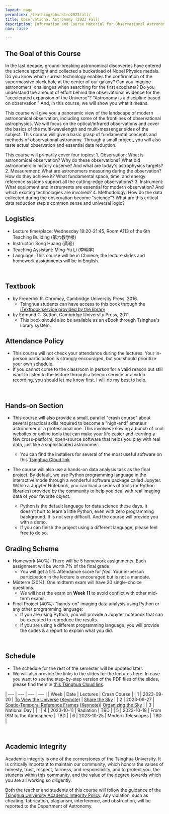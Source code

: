 ```yaml
---
layout: page
permalink: /teaching/obsastro2023fall/
title: Observational Astronomy (2023 Fall)
description: Information and Course Material for Observational Astronomy (30920023-90; 2023 Fall)
nav: false

---
```


## The Goal of this Course

In the last decade, ground-breaking astronomical discoveries have entered the science spotlight and collected a bucketload of Nobel Physics medals. Do you know which surreal technology enables the confirmation of the supermassive black hole at the center of our galaxy? Can you imagine astronomers' challenges when searching for the first exoplanet? Do you understand the amount of effort behind the observational evidence for the "accelerated expansion of the Universe"? "Astronomy is a discipline based on observation." And, in this course, we will show you what it means. 

This course will give you a panoramic view of the landscape of modern astronomical observation, including some of the frontlines of observational astrophysics. We will focus on the optical/infrared observations and cover the basics of the multi-wavelength and multi-messenger sides of the subject. This course will give a basic grasp of fundamental concepts and methods of observational astronomy. Through a small project, you will also taste actual observation and essential data reduction. 

This course will primarily cover four topics: 1. Observation: What is astronomical observation? Why do these observations? What did astronomers in history observe? And what are today's astrophysics targets? 2. Measurement: What are astronomers measuring during the observation? How do they achieve it? What fundamental space, time, and energy reference systems support all the cutting-edge observations? 3. Instrument: What equipment and instruments are essential for modern observation? And which exciting technologies are involved? 4. Methodology: How do the data collected during the observation become "science"? What are this critical data reduction step's common sense and universal logic?


## Logistics 

- Lecture time/place: Wednesday 19:20-21:45, Room A113 of the 6th Teaching Building (第六教学楼)
- Instructor: Song Huang (黄崧) 
- Teaching Assistant: Ming-Yu Li (李明宇)
- Language: This course will be in Chinese; the lecture slides and homework assignments will be in English.

<br>

## Textbook 

- [<To Measure the Sky: An Introduction to Observational Astronomy>](https://www.cambridge.org/highereducation/books/to-measure-the-sky/92996E5636A4EFD6562DF94AE947C908#overview) by Frederick R. Chromey, Cambridge University Press, 2016.
    - Tsinghua students can have access to this book through the [iTextbook service provided by the library](https://www.itextbook.cn/f/book/bookDetail?bookId=aedee3e3e130478aa41279b5625a102a)
- [<Observational Astronomy: Techniques and Instrumentation>](https://www.cambridge.org/us/universitypress/subjects/physics/observational-astronomy-techniques-and-instrumentation/observational-astronomy-techniques-and-instrumentation?format=HB&isbn=9781107010468#:~:text=This%20book%20is%20a%20comprehensive,of%20different%20types%20of%20instruments.) by Edmund C. Sutton, Cambridge University Press, 2011.
    - This book should also be available as an eBook through Tsinghua's library system.

## Attendance Policy 

- This course will not check your attendance during the lectures. Your in-person participation is strongly encouraged, but you should prioritize your own schedule. 
- If you cannot come to the classroom in person for a valid reason but still want to listen to the lecture through a telecon service or a video recording, you should let me know first. I will do my best to help.

<br>

## Hands-on Section 

- This course will also provide a small, parallel "crash course" about several practical skills required to become a "high-end" amateur astronomer or a professional one. This involves knowing a bunch of cool websites or online tools that can make your life easier and learning a few cross-platform, open-source software that helps you play with real data, just like a sophisticated astronomer.
    - You can find the installers for several of the most useful software on this [Tsinghua Cloud link](https://cloud.tsinghua.edu.cn/d/669cfad8531d4d16ab59/)

- The course will also use a hands-on data analysis task as the final project. By default, we use Python programming language in the interactive mode through a wonderful software package called Jupyter. Within a Jupyter Notebook, you can load a series of tools (or Python libraries) provided by the community to help you deal with real imaging data of your favorite object. 
    - Python is the default language for data science these days. It doesn't hurt to learn a little Python, even with zero programming background. It is not very difficult. And the course will provide you with a demo. 
    - If you can finish the project using a different language, please feel free to do so. 

## Grading Scheme 

- Homework (40%): There will be 5 homework assignments. Each assignment will be worth 7% of the final grade.
    - You will get a 5% Attendance score for _free_. Your in-person participation in the lecture is encouraged but is not a mandate. 
- Midterm (20%): One midterm exam will have 20 single-choice questions.
    - We will host the exam on **Week 11** to avoid conflict with other mid-term exams.
- Final Project (40%): "hands-on" imaging data analysis using Python or any other programming language:
    - If you are using Python, you will provide a Jupyter notebook that can be executed to reproduce the results. 
    - If you are using a different programming language, you will provide the codes & a report to explain what you did.

<br>

## Schedule 

- The schedule for the rest of the semester will be updated later. 
- We will also provide the links to the slides for the lectures here. In case you want to see the step-by-step version of the PDF files of the slides, please find them in [this Tsinghua Cloud link](https://cloud.tsinghua.edu.cn/d/6067e4d13d704e6aaa4a/). 

| --- | --- | --- | --- |
| Week | Date | Lectures | Crash Course |
| 1 | 2023-09-20 | [To View the Universe](https://cloud.tsinghua.edu.cn/f/a19d6d3654de42ab8669/) [(Keynote)](https://cloud.tsinghua.edu.cn/f/40a7a25ced0047fbb4ec/) | [Share the Sky](https://cloud.tsinghua.edu.cn/f/29c880961fb74e3587b5/) |
| 2 | 2023-09-27 | [Spatio-Temporal Reference Frames](https://cloud.tsinghua.edu.cn/f/47f589cb1fd1418f9b79/) [(Keynote)](https://cloud.tsinghua.edu.cn/f/b74bb1395b2145be9453/)| [Organizing the Sky](https://cloud.tsinghua.edu.cn/f/3d973d0e65614b679c1a/) |
| 3 | National Day | | |
| 4 | 2023-10-11 | Radiation | TBD |
| 5 | 2023-10-18 | From ISM to the Atmosphere | TBD |
| 6 | 2023-10-25 | Modern Telescopes  | TBD |

<br>

## Academic Integrity

Academic integrity is one of the cornerstones of the Tsinghua University. It is critically important to maintain our community, which honors the values of honesty, trust, respect, fairness, and responsibility, and to protect you, the students within this community, and the value of the degree towards which you are all working so diligently.

Both the teacher and students of this course will follow the guidance of the [Tsinghua University Academic Integrity Policy](https://www.tsinghua.edu.cn/xswyh/info/1018/1019.htm). Any violation, such as cheating, fabrication, plagiarism, interference, and obstruction, will be reported to the Department of Astronomy.
